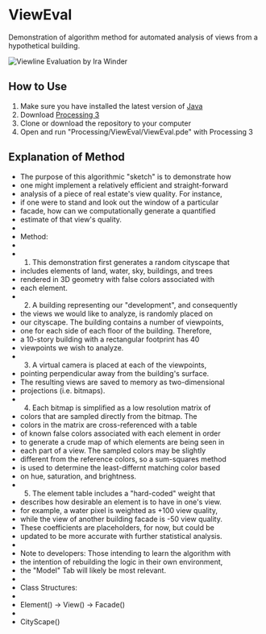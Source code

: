 # ViewEval
Demonstration of algorithm method for automated analysis of views from a hypothetical building.

![Viewline Evaluation by Ira Winder](screenshots/Screen%20Shot%202018-03-11%20at%205.18.52%20AM.png?raw=true "Viewline Evaluation by Ira Winder")

## How to Use

1. Make sure you have installed the latest version of [Java](https://www.java.com/verify/)
2. Download [Processing 3](https://processing.org/download/)
3. Clone or download the repository to your computer
4. Open and run "Processing/ViewEval/ViewEval.pde" with Processing 3

## Explanation of Method

 * The purpose of this algorithmic "sketch" is to demonstrate how 
 * one might implement a relatively efficient and straight-forward
 * analysis of a piece of real estate's view quality. For instance,
 * if one were to stand and look out the window of a particular 
 * facade, how can we computationally generate a quantified 
 * estimate of that view's quality. 
 * 
 * Method:
 *
 * 1. This demonstration first generates a random cityscape that 
 *    includes elements of land, water, sky, buildings, and trees 
 *    rendered in 3D geometry with false colors associated with 
 *    each element. 
 * 2. A building representing our "development", and consequently 
 *    the views we would like to analyze, is randomly placed on 
 *    our cityscape. The building contains a number of viewpoints, 
 *    one for each side of each floor of the building. Therefore,
 *    a 10-story building with a rectangular footprint has 40 
 *    viewpoints we wish to analyze.
 * 3. A virtual camera is placed at each of the viewpoints, 
 *    pointing perpendicular away from the building's surface. 
 *    The resulting views are saved to memory as two-dimensional 
 *    projections (i.e. bitmaps).
 * 4. Each bitmap is simplified as a low resolution matrix of
 *    colors that are sampled directly from the bitmap. The 
 *    colors in the matrix are cross-referenced with a table
 *    of known false colors associated with each element in order
 *    to generate a crude map of which elements are being seen in
 *    each part of a view. The sampled colors may be slightly
 *    different from the reference colors, so a sum-squares method
 *    is used to determine the least-differnt matching color based
 *    on hue, saturation, and brightness.
 * 5. The element table includes a "hard-coded" weight that 
 *    describes how desirable an element is to have in one's view.
 *    for example, a water pixel is weighted as +100 view quality,
 *    while the view of another building facade is -50 view quality.
 *    These coefficients are placeholders, for now, but could be 
 *    updated to be more accurate with further statistical analysis.
 *
 * Note to developers: Those intending to learn the algorithm with 
 * the intention of rebuilding the logic in their own environment, 
 * the "Model" Tab will likely be most relevant.
 *
 * Class Structures:
 *
 *    Element() -> View() -> Facade()
 *                   
 *    CityScape()
